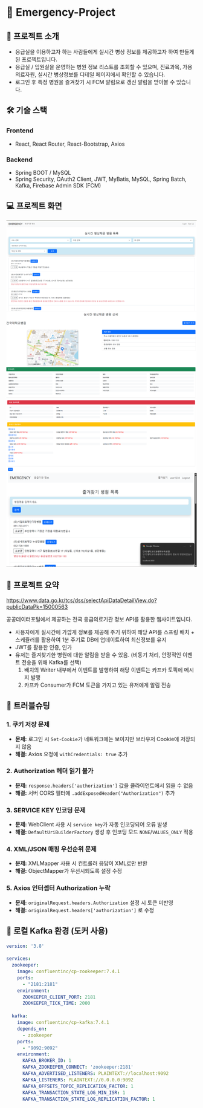 # 🚨 Emergency-Project

## 📖 프로젝트 소개
- 응급실을 이용하고자 하는 사람들에게 실시간 병상 정보를 제공하고자 하여 만들게 된 프로젝트입니다.
- 응급실 / 입원실을 운영하는 병원 정보 리스트를 조회할 수 있으며, 진료과목, 가용 의료자원, 실시간 병상정보를 디테일 페이지에서 확인할 수 있습니다.
- 로그인 후 특정 병원을 즐겨찾기 시 FCM 알림으로 갱신 알림을 받아볼 수 있습니다.

## 🛠 기술 스택
### Frontend
- React, React Router, React-Bootstrap, Axios
### Backend
- Spring BOOT / MySQL
- Spring Security, OAuth2 Client, JWT, MyBatis, MySQL, Spring Batch, Kafka, Firebase Admin SDK (FCM)

## 💻 프로젝트 화면

![리스트 페이지](./img/List.png)
![디테일 페이지 1](./img/Detail1.png)
![디테일 페이지 2](./img/Detail2.png)
![FCM](./img/FCM.png)

## 📌 프로젝트 요약

https://www.data.go.kr/tcs/dss/selectApiDataDetailView.do?publicDataPk=15000563

공공데이터포털에서 제공하는 전국 응급의료기관 정보 API를 활용한 웹사이트입니다.

- 사용자에게 실시간에 가깝게 정보를 제공해 주기 위하여 해당 API를 스프링 배치 + 스케쥴러를 활용하여 1분 주기로 DB에 업데이트하여 최신정보를 유지
- JWT를 활용한 인증, 인가
- 유저는 즐겨찾기한 병원에 대한 알림을 받을 수 있음. (비동기 처리, 안정적인 이벤트 전송을 위해 Kafka를 선택)
  1. 배치의 Writer 내부에서 이벤트를 발행하여 해당 이벤트는 카프카 토픽에 메시지 발행
  2. 카프카 Consumer가 FCM 토큰을 가지고 있는 유저에게 알림 전송

## 🔧 트러블슈팅

### 1. 쿠키 저장 문제
- **문제:** 로그인 시 `Set-Cookie`가 네트워크에는 보이지만 브라우저 Cookie에 저장되지 않음  
- **해결:** Axios 요청에 `withCredentials: true` 추가

### 2. Authorization 헤더 읽기 불가
- **문제:** `response.headers['authorization']` 값을 클라이언트에서 읽을 수 없음  
- **해결:** 서버 CORS 필터에 `.addExposedHeader("Authorization")` 추가

### 3. SERVICE KEY 인코딩 문제
- **문제:** WebClient 사용 시 `service key`가 자동 인코딩되어 오류 발생  
- **해결:** `DefaultUriBuilderFactory` 생성 후 인코딩 모드 `NONE`/`VALUES_ONLY` 적용

### 4. XML/JSON 매핑 우선순위 문제
- **문제:** XMLMapper 사용 시 컨트롤러 응답이 XML로만 반환  
- **해결:** ObjectMapper가 우선시되도록 설정 수정

### 5. Axios 인터셉터 Authorization 누락
- **문제:** `originalRequest.headers.Authorization` 설정 시 토큰 미반영  
- **해결:** `originalRequest.headers['authorization']` 로 수정


## 🚀 로컬 Kafka 환경 (도커 사용)

```yml
version: '3.8'

services:
  zookeeper:
    image: confluentinc/cp-zookeeper:7.4.1
    ports:
      - "2181:2181"
    environment:
      ZOOKEEPER_CLIENT_PORT: 2181
      ZOOKEEPER_TICK_TIME: 2000

  kafka:
    image: confluentinc/cp-kafka:7.4.1
    depends_on:
      - zookeeper
    ports:
      - "9092:9092"
    environment:
      KAFKA_BROKER_ID: 1
      KAFKA_ZOOKEEPER_CONNECT: 'zookeeper:2181'
      KAFKA_ADVERTISED_LISTENERS: PLAINTEXT://localhost:9092
      KAFKA_LISTENERS: PLAINTEXT://0.0.0.0:9092
      KAFKA_OFFSETS_TOPIC_REPLICATION_FACTOR: 1
      KAFKA_TRANSACTION_STATE_LOG_MIN_ISR: 1
      KAFKA_TRANSACTION_STATE_LOG_REPLICATION_FACTOR: 1
```

